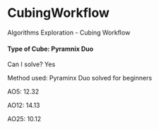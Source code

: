 # CubingWorkflow
Algorithms Exploration - Cubing Workflow


#### Type of Cube: Pyramnix Duo
Can I solve? Yes

Method used: Pyraminx Duo solved for beginners

AO5: 12.32

AO12: 14.13

AO25: 10.12
